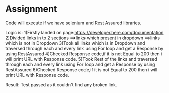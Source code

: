 # Assignment

Code will execute if we have selenium and Rest Assured libraries.

Logic is:
1)Firstly landed on page:https://developer.here.com/documentation
2)Divided links in to 2 sections
 ==>links which present in dropdown
 ==>links which is not in Dropdown
3)Took all links which is in Dropdown and traversed through each and every link using For loop and get a Response by using RestAssured 
4)Checked Response code,if it is not Equal to 200 then i will print URL with Response code.
5)Took Rest of the links and traversed through each and every link using For loop and get a Response by using RestAssured 
6)Checked Response code,if it is not Equal to 200 then i will print URL with Response code.

Result:
Test passed as it couldn't find any broken link.
 
